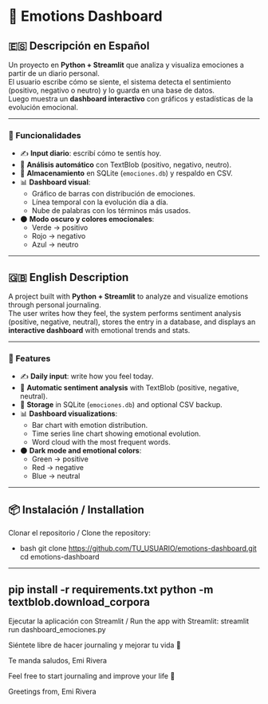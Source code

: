 # 🌙 Emotions Dashboard  

## 🇪🇸 Descripción en Español
Un proyecto en **Python + Streamlit** que analiza y visualiza emociones a partir de un diario personal.  
El usuario escribe cómo se siente, el sistema detecta el sentimiento (positivo, negativo o neutro) y lo guarda en una base de datos.  
Luego muestra un **dashboard interactivo** con gráficos y estadísticas de la evolución emocional.  

---

### 🚀 Funcionalidades
- ✍️ **Input diario**: escribí cómo te sentís hoy.  
- 🤖 **Análisis automático** con TextBlob (positivo, negativo, neutro).  
- 💾 **Almacenamiento** en SQLite (`emociones.db`) y respaldo en CSV.  
- 📊 **Dashboard visual**:  
  - Gráfico de barras con distribución de emociones.  
  - Línea temporal con la evolución día a día.  
  - Nube de palabras con los términos más usados.  
- 🌑 **Modo oscuro y colores emocionales**:  
  - Verde → positivo  
  - Rojo → negativo  
  - Azul → neutro  

---

## 🇬🇧 English Description
A project built with **Python + Streamlit** to analyze and visualize emotions through personal journaling.  
The user writes how they feel, the system performs sentiment analysis (positive, negative, neutral), stores the entry in a database, and displays an **interactive dashboard** with emotional trends and stats.  

---

### 🚀 Features
- ✍️ **Daily input**: write how you feel today.  
- 🤖 **Automatic sentiment analysis** with TextBlob (positive, negative, neutral).  
- 💾 **Storage** in SQLite (`emociones.db`) and optional CSV backup.  
- 📊 **Dashboard visualizations**:  
  - Bar chart with emotion distribution.  
  - Time series line chart showing emotional evolution.  
  - Word cloud with the most frequent words.  
- 🌑 **Dark mode and emotional colors**:  
  - Green → positive  
  - Red → negative  
  - Blue → neutral  

---

## 📦 Instalación / Installation
Clonar el repositorio / Clone the repository:
- bash
git clone https://github.com/TU_USUARIO/emotions-dashboard.git
cd emotions-dashboard

--------------------------------------
pip install -r requirements.txt
python -m textblob.download_corpora
--------------------------------------
Ejecutar la aplicación con Streamlit / Run the app with Streamlit:
streamlit run dashboard_emociones.py


Siéntete libre de hacer journaling y mejorar tu vida 💜

Te manda saludos, Emi Rivera

Feel free to start journaling and improve your life 💜

Greetings from, Emi Rivera 
